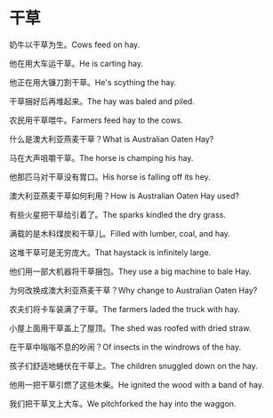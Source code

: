 # 干草

<p><span class="chinese">奶牛以干草为生。</span><span class="english">Cows feed on hay.</span></p>

<p><span class="chinese">他在用大车运干草。</span><span class="english">He is carting hay.</span></p>

<p><span class="chinese">他正在用大镰刀割干草。</span><span class="english">He's scything the hay.</span></p>

<p><span class="chinese">干草捆好后再堆起来。</span><span class="english">The hay was baled and piled.</span></p>

<p><span class="chinese">农民用干草喂牛。</span><span class="english">Farmers feed hay to the cows.</span></p>

<p><span class="chinese">什么是澳大利亚燕麦干草？</span><span class="english">What is Australian Oaten Hay?</span></p>

<p><span class="chinese">马在大声咀嚼干草。</span><span class="english">The horse is champing his hay.</span></p>

<p><span class="chinese">他那匹马对干草没有胃口。</span><span class="english">His horse is falling off its hey.</span></p>

<p><span class="chinese">澳大利亚燕麦干草如何利用？</span><span class="english">How is Australian Oaten Hay used?</span></p>

<p><span class="chinese">有些火星把干草给引着了。</span><span class="english">The sparks kindled the dry grass.</span></p>

<p><span class="chinese">满载的是木料煤炭和干草儿。</span><span class="english">Filled with lumber, coal, and hay.</span></p>

<p><span class="chinese">这堆干草可是无穷庞大。</span><span class="english">That haystack is infinitely large.</span></p>

<p><span class="chinese">他们用一部大机器将干草捆包。</span><span class="english">They use a big machine to bale Hay.</span></p>

<p><span class="chinese">为何改换成澳大利亚燕麦干草？</span><span class="english">Why change to Australian Oaten Hay?</span></p>

<p><span class="chinese">农夫们将卡车装满了干草。</span><span class="english">The farmers laded the truck with hay.</span></p>

<p><span class="chinese">小屋上面用干草盖上了屋顶。</span><span class="english">The shed was roofed with dried straw.</span></p>

<p><span class="chinese">在干草中嗡嗡不息的吵闹？</span><span class="english">Of insects in the windrows of the hay.</span></p>

<p><span class="chinese">孩子们舒适地蜷伏在干草上。</span><span class="english">The children snuggled down on the hay.</span></p>

<p><span class="chinese">他用一把干草引燃了这些木柴。</span><span class="english">He ignited the wood with a band of hay.</span></p>

<p><span class="chinese">我们把干草叉上大车。</span><span class="english">We pitchforked the hay into the waggon.</span></p>

